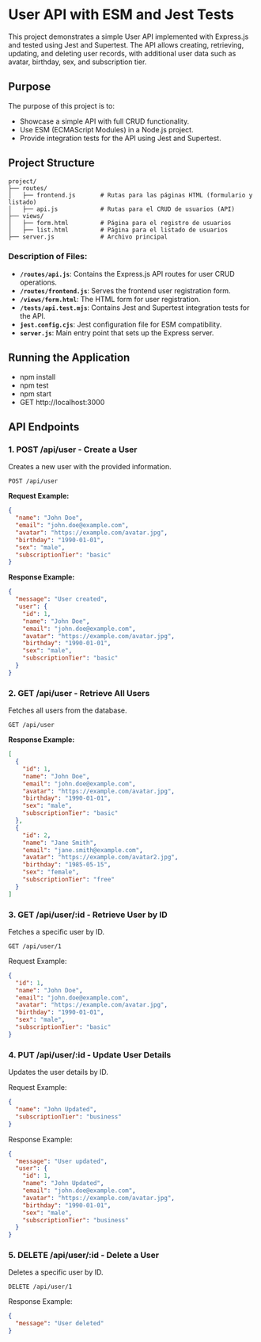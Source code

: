 # User API with ESM and Jest Tests

This project demonstrates a simple User API implemented with Express.js and tested using Jest and Supertest. The API allows creating, retrieving, updating, and deleting user records, with additional user data such as avatar, birthday, sex, and subscription tier. 

## Purpose

The purpose of this project is to:
- Showcase a simple API with full CRUD functionality.
- Use ESM (ECMAScript Modules) in a Node.js project.
- Provide integration tests for the API using Jest and Supertest.
  
## Project Structure
```
project/
├── routes/
│   ├── frontend.js       # Rutas para las páginas HTML (formulario y listado)
│   ├── api.js            # Rutas para el CRUD de usuarios (API)
├── views/
│   ├── form.html         # Página para el registro de usuarios
│   ├── list.html         # Página para el listado de usuarios
├── server.js             # Archivo principal
```

### Description of Files:
- **`/routes/api.js`**: Contains the Express.js API routes for user CRUD operations.
- **`/routes/frontend.js`**: Serves the frontend user registration form.
- **`/views/form.html`**: The HTML form for user registration.
- **`/tests/api.test.mjs`**: Contains Jest and Supertest integration tests for the API.
- **`jest.config.cjs`**: Jest configuration file for ESM compatibility.
- **`server.js`**: Main entry point that sets up the Express server.


## Running the Application
- npm install
- npm test
- npm start
- GET http://localhost:3000

## API Endpoints

### 1. **POST /api/user** - Create a User
Creates a new user with the provided information.

```
POST /api/user
```

**Request Example:**
```json
{
  "name": "John Doe",
  "email": "john.doe@example.com",
  "avatar": "https://example.com/avatar.jpg",
  "birthday": "1990-01-01",
  "sex": "male",
  "subscriptionTier": "basic"
}
```
**Response Example:**
```json
{
  "message": "User created",
  "user": {
    "id": 1,
    "name": "John Doe",
    "email": "john.doe@example.com",
    "avatar": "https://example.com/avatar.jpg",
    "birthday": "1990-01-01",
    "sex": "male",
    "subscriptionTier": "basic"
  }
}
```

### 2. GET /api/user - Retrieve All Users
Fetches all users from the database.
```
GET /api/user
```

**Response Example:**
```json
[
  {
    "id": 1,
    "name": "John Doe",
    "email": "john.doe@example.com",
    "avatar": "https://example.com/avatar.jpg",
    "birthday": "1990-01-01",
    "sex": "male",
    "subscriptionTier": "basic"
  },
  {
    "id": 2,
    "name": "Jane Smith",
    "email": "jane.smith@example.com",
    "avatar": "https://example.com/avatar2.jpg",
    "birthday": "1985-05-15",
    "sex": "female",
    "subscriptionTier": "free"
  }
]
```

### 3. GET /api/user/:id - Retrieve User by ID
Fetches a specific user by ID.

```
GET /api/user/1
```

Request Example:

```json
{
  "id": 1,
  "name": "John Doe",
  "email": "john.doe@example.com",
  "avatar": "https://example.com/avatar.jpg",
  "birthday": "1990-01-01",
  "sex": "male",
  "subscriptionTier": "basic"
}
```

### 4. PUT /api/user/:id - Update User Details
Updates the user details by ID.

Request Example:

```json
{
  "name": "John Updated",
  "subscriptionTier": "business"
}
```

Response Example:
```json
{
  "message": "User updated",
  "user": {
    "id": 1,
    "name": "John Updated",
    "email": "john.doe@example.com",
    "avatar": "https://example.com/avatar.jpg",
    "birthday": "1990-01-01",
    "sex": "male",
    "subscriptionTier": "business"
  }
}
```

### 5. DELETE /api/user/:id - Delete a User
Deletes a specific user by ID.

```
DELETE /api/user/1
```

Response Example:

```json
{
  "message": "User deleted"
}
```

